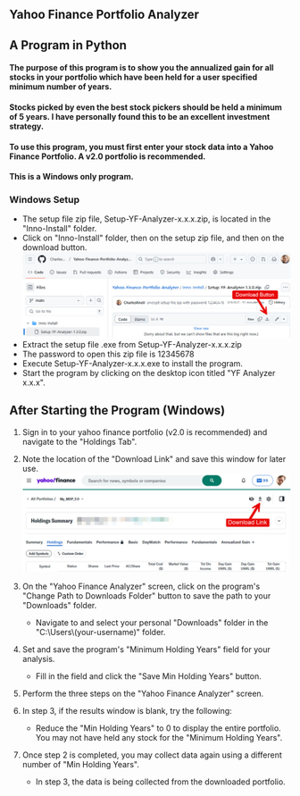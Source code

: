 ## Yahoo Finance Portfolio Analyzer
## A Program in Python

#### The purpose of this program is to show you the annualized gain for all stocks in your portfolio which have been held for a user specified minimum number of years.
#### Stocks picked by even the best stock pickers should be held a minimum of 5 years. I have personally found this to be an excellent investment strategy.
#### To use this program, you must first enter your stock data into a Yahoo Finance Portfolio. A v2.0 portfolio is recommended. 
#### This is a Windows only program.

### Windows Setup 

* The setup file zip file, Setup-YF-Analyzer-x.x.x.zip, is located in the "Inno-Install" folder.
* Click on "Inno-Install" folder, then on the setup zip file, and then on the download button.
![Setup File Download Link Image](YF-setup-download.jpg)
* Extract the setup file .exe from Setup-YF-Analyzer-x.x.x.zip
* The password to open this zip file is 12345678
* Execute Setup-YF-Analyzer-x.x.x.exe to install the program.
* Start the program by clicking on the desktop icon titled "YF Analyzer x.x.x".

## After Starting the Program (Windows)
1. Sign in to your yahoo finance portfolio (v2.0 is recommended) and navigate to the "Holdings Tab". 


2. Note the location of the "Download Link" and save this window for later use.
![Export Link Image](YF-export-link.jpg)


3. On the "Yahoo Finance Analyzer" screen, click on the program's "Change Path to Downloads Folder" button to save the path to your "Downloads" folder.
   * Navigate to and select your personal "Downloads" folder in the "C:\\Users\\(your-username)" folder.
   

4. Set and save the program's "Minimum Holding Years" field for your analysis.
   * Fill in the field and click the "Save Min Holding Years" button.


5. Perform the three steps on the "Yahoo Finance Analyzer" screen.


6. In step 3, if the results window is blank, try the following:
     * Reduce the "Min Holding Years" to 0 to display the entire portfolio. You may not have held any stock for the "Minimum Holding Years".


7. Once step 2 is completed, you may collect data again using a different number of "Min Holding Years".  
     * In step 3, the data is being collected from the downloaded portfolio.
